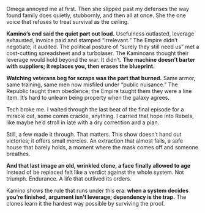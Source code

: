 Omega annoyed me at first. Then she slipped past my defenses the way found family does quietly, stubbornly, and then all at once. She the one voice that refuses to treat survival as the ceiling.

**Kamino’s end said the quiet part out loud.** Usefulness outlasted, leverage exhausted, invoice paid and stamped “irrelevant.” The Empire didn’t negotiate; it audited. The political posture of “surely they still need us” met a cost-cutting spreadsheet and a turbolaser. The Kaminoans thought their leverage would hold beyond the war. It didn’t. **The machine doesn’t barter with suppliers; it replaces you, then erases the blueprint.**

**Watching veterans beg for scraps was the part that burned.** Same armor, same training, same men now misfiled under “public nuisance.” The Republic taught them obedience; the Empire taught them they were a line item. It’s hard to unlearn being property when the galaxy agrees.

Tech broke me. I waited through the last beat of the final episode for a miracle cut, some comm crackle, anything. I carried that hope into Rebels, like maybe he’d stroll in late with a dry correction and a plan.

Still, a few made it through. That matters. This show doesn’t hand out victories; it offers small mercies. An extraction that almost fails, a safe house that barely holds, a moment where the mask comes off and someone breathes. 

**And that last image an old, wrinkled clone, a face finally allowed to age** instead of be replaced felt like a verdict against the whole system. Not triumph. Endurance. A life that outlived its orders.

Kamino shows the rule that runs under this era: **when a system decides you’re finished, argument isn’t leverage; dependency is the trap.** The clones learn it the hardest way possible by surviving the proof.
